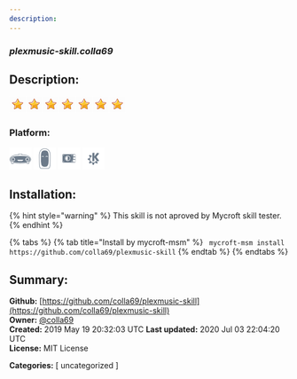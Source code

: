 ```yaml
---
description: 
---
```


### _plexmusic-skill.colla69_  
## Description:  
  
  
![](../.gitbook/assets/star.png)![](../.gitbook/assets/star.png)![](../.gitbook/assets/star.png)![](../.gitbook/assets/star.png)![](../.gitbook/assets/star.png)![](../.gitbook/assets/star.png)![](../.gitbook/assets/star.png)  
  
### Platform:  
 ![Mark I](../.gitbook/assets/mark-1-icon.png)  ![Mark II](../.gitbook/assets/mark-2-icon.png)  ![Picroft](../.gitbook/assets/picroft-icon.png)  ![plasmoid](../.gitbook/assets/kde.png)   
## Installation:  
{% hint style="warning" %}
This skill is not aproved by Mycroft skill tester.
{% endhint %}
    
{% tabs %}
{% tab title="Install by mycroft-msm" %}
``` mycroft-msm install https://github.com/colla69/plexmusic-skill```
{% endtab %}
  {% endtabs %}
    
## Summary:  
**Github:** [https://github.com/colla69/plexmusic-skill](https://github.com/colla69/plexmusic-skill)  
**Owner:** [@colla69](https://github.com/colla69)  
**Created:** 2019 May 19 20:32:03 UTC  **Last updated:** 2020 Jul 03 22:04:20 UTC  
**License:** MIT License  
  
**Categories:** [ uncategorized ]   
